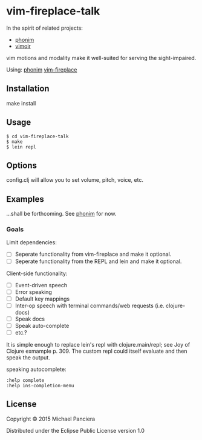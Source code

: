 # vim-fireplace-talk 

In the spirit of related projects:
 * [phonim](https://github.com/averagehat/phonim-jython/)
 * [vimoir](https://code.google.com/p/vimoir/)


vim motions and modality make it well-suited for serving the sight-impaired.

Using: 
[phonim](https://bitbucket.org/stefika/phonemic)
[vim-fireplace](https://github.com/tpope/vim-fireplace)


## Installation

make install

## Usage

    $ cd vim-fireplace-talk
    $ make
    $ lein repl

## Options

config.clj will allow you to set volume, pitch, voice, etc. 

## Examples

...shall be forthcoming. See [phonim](https://github.com/averagehat/phonim-jython/) for now.

### Goals
Limit dependencies:
 - [ ] Seperate functionality from vim-fireplace and make it optional.
 - [ ] Seperate functionality from the REPL and lein and make it optional.

Client-side functionality:
 - [ ] Event-driven speech
 - [ ] Error speaking
 - [ ] Default key mappings
 - [ ] Inter-op speech with terminal commands/web requests (i.e. clojure-docs)
 - [ ] Speak docs
 - [ ] Speak auto-complete
 - [ ] etc.?

It is simple enough to replace lein's repl with clojure.main/repl; see Joy of Clojure exmample p. 309.
The custom repl could itself evaluate and then speak the output.

speaking autocomplete:
```
:help complete
:help ins-completion-menu
```
## License

Copyright © 2015 Michael Panciera

Distributed under the Eclipse Public License version 1.0
